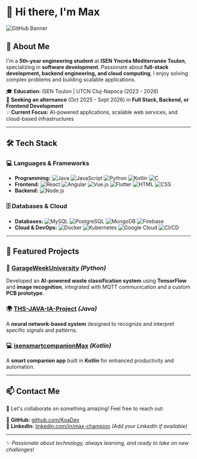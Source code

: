 # 👋 Hi there, I'm **Max**

![GitHub Banner](https://source.unsplash.com/1600x400/?technology,coding)

## 🚀 About Me

I'm a **5th-year engineering student** at **ISEN Yncréa Méditerranée Toulon**, specializing in **software development**. Passionate about **full-stack development, backend engineering, and cloud computing**, I enjoy solving complex problems and building scalable applications.

🎓 **Education:** ISEN Toulon | UTCN Cluj-Napoca (2023 - 2026)  
🔎 **Seeking an alternance** (Oct 2025 - Sept 2026) in **Full Stack, Backend, or Frontend Development**  
💡 **Current Focus:** AI-powered applications, scalable web services, and cloud-based infrastructures  

---

## 🛠️ Tech Stack

### 💻 Languages & Frameworks
- **Programming:** ![Java](https://img.shields.io/badge/Java-%23ED8B00.svg?style=flat&logo=java&logoColor=white) ![JavaScript](https://img.shields.io/badge/JavaScript-%23F7DF1E.svg?style=flat&logo=javascript&logoColor=black) ![Python](https://img.shields.io/badge/Python-%233776AB.svg?style=flat&logo=python&logoColor=white) ![Kotlin](https://img.shields.io/badge/Kotlin-%230095D5.svg?style=flat&logo=kotlin&logoColor=white) ![C](https://img.shields.io/badge/C-%2300599C.svg?style=flat&logo=c&logoColor=white)
- **Frontend:** ![React](https://img.shields.io/badge/React-%2361DAFB.svg?style=flat&logo=react&logoColor=black) ![Angular](https://img.shields.io/badge/Angular-%23DD0031.svg?style=flat&logo=angular&logoColor=white) ![Vue.js](https://img.shields.io/badge/Vue.js-%234FC08D.svg?style=flat&logo=vue.js&logoColor=white) ![Flutter](https://img.shields.io/badge/Flutter-%2302569B.svg?style=flat&logo=flutter&logoColor=white) ![HTML](https://img.shields.io/badge/HTML-%23E34F26.svg?style=flat&logo=html5&logoColor=white) ![CSS](https://img.shields.io/badge/CSS-%231572B6.svg?style=flat&logo=css3&logoColor=white)
- **Backend:** ![Node.js](https://img.shields.io/badge/Node.js-%23339933.svg?style=flat&logo=node.js&logoColor=white)

### 🗄️ Databases & Cloud
- **Databases:** ![MySQL](https://img.shields.io/badge/MySQL-%2300f.svg?style=flat&logo=mysql&logoColor=white) ![PostgreSQL](https://img.shields.io/badge/PostgreSQL-%23336791.svg?style=flat&logo=postgresql&logoColor=white) ![MongoDB](https://img.shields.io/badge/MongoDB-%2347A248.svg?style=flat&logo=mongodb&logoColor=white) ![Firebase](https://img.shields.io/badge/Firebase-%23FFCA28.svg?style=flat&logo=firebase&logoColor=black)
- **Cloud & DevOps:** ![Docker](https://img.shields.io/badge/Docker-%230099FF.svg?style=flat&logo=docker&logoColor=white) ![Kubernetes](https://img.shields.io/badge/Kubernetes-%23326CE5.svg?style=flat&logo=kubernetes&logoColor=white) ![Google Cloud](https://img.shields.io/badge/Google%20Cloud-%234285F4.svg?style=flat&logo=google-cloud&logoColor=white) ![CI/CD](https://img.shields.io/badge/CI%2FCD-%23181717.svg?style=flat&logo=githubactions&logoColor=white)


---

## 📂 Featured Projects

### 🚀 [GarageWeekUniversity](https://github.com/KoaDev/GarageWeekUniversity) *(Python)*
Developed an **AI-powered waste classification system** using **TensorFlow** and **image recognition**, integrated with MQTT communication and a custom **PCB prototype**.

### 🌍 [THS-JAVA-IA-Project](https://github.com/KoaDev/THS-JAVA-IA-Project) *(Java)*
A **neural network-based system** designed to recognize and interpret specific signals and patterns.

### 💻 [isensmartcompanionMax](https://github.com/KoaDev/isensmartcompanionMax) *(Kotlin)*
A **smart companion app** built in **Kotlin** for enhanced productivity and automation.

---

## 📫 Contact Me

🚀 Let's collaborate on something amazing! Feel free to reach out:

🔗 **GitHub:** [github.com/KoaDev](https://github.com/KoaDev)  
💼 **LinkedIn:** [linkedin.com/in/max-champion](#) *(Add your LinkedIn if available)*  

---

✨ *Passionate about technology, always learning, and ready to take on new challenges!*
